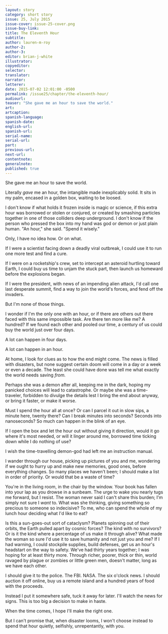 ```yaml
---
layout: story
category: short story
issue: 25, July 2015
issue-cover: issue-25-cover.png
issue-buy-link:
title: The Eleventh Hour
subtitle:
author: lauren-m-roy
author-2:
author-3:
editor: brian-j-white
illustrator:
copyeditor:
selector:
translator:
narrator:
letterer:
date: 2015-07-02 12:01:00 -0500
permalink: /issue25/chapter/the-eleventh-hour/
audiourl:
teaser: "She gave me an hour to save the world."
art:
artcaption:
spanish-language:
spanish-date:
english-url:
spanish-url:
serial-name:
serial-url:
part:
previous-url:
next-url:
contentnote:
generalnote:
published: true
---
```


She gave me an hour to save the world.

Literally _gave_ me an hour, the intangible made inexplicably solid. It sits in my palm, encased in a golden box, waiting to be loosed.

I don't know if what holds it frozen inside is magic or science, if this extra hour was borrowed or stolen or conjured, or created by smashing particles together in one of those colliders deep underground. I don't know if the person who pressed the box into my hand was god or demon or just plain human. "An hour," she said. "Spend it wisely."

Only, I have no idea how. Or on what.

If I were a scientist facing down a deadly viral outbreak, I could use it to run one more test and find a cure.

If I were on a rocketship's crew, set to intercept an asteroid hurtling toward Earth, I could buy us time to unjam the stuck part, then launch us homeward before the explosions began.

If I were the president, with news of an impending alien attack, I'd call one last desperate summit, find a way to join the world's forces, and fend off the invaders.

But I'm none of those things.

I wonder if I'm the only one with an hour, or if there are others out there faced with this same impossible task. Are there ten more like me? A hundred? If we found each other and pooled our time, a century of us could buy the world just over four days.

A lot can happen in four days.

A lot can happen in an hour.

At home, I look for clues as to how the end might come. The news is filled with disasters, but none suggest certain doom will come in a day or a week or even a decade. The least she could have done was tell me what exactly the world needs saving _from._

Perhaps she was a demon after all, keeping me in the dark, hoping my panicked choices will lead to catastrophe. Or maybe she was a time-traveler, forbidden to divulge the details lest I bring the end about anyway, or bring it faster, or make it worse.

Must I spend the hour all at once? Or can I parcel it out in slow sips, a minute here, twenty there? Can I break minutes into seconds? Seconds into nanoseconds? So much can happen in the blink of an eye.

If I open the box and let the hour out without giving it direction, would it go where it's most needed, or will it linger around me, borrowed time ticking down while I do nothing of use?

I wish the time-travelling demon-god had left me an instruction manual.

I wander through our house, picking up pictures of you and me, wondering if we ought to hurry up and make new memories, good ones, before everything changes. So many places we haven't been; I should make a list in order of priority. Or would that be a waste of time?

You're in the living room, in the chair by the window. Your book has fallen into your lap as you drowse in a sunbeam. The urge to wake you nearly tugs me forward, but I resist. The woman never said I can't share this burden; I'm simply not sure I _want_ to. What was she thinking, giving something so precious to someone so indecisive? To me, who can spend the whole of my lunch hour deciding what I'd like to eat?

Is this a sun-goes-out sort of cataclysm? Planets spinning out of their orbits, the Earth pulled apart by cosmic forces? The kind with no survivors? Or is it the kind where a percentage of us make it through alive? What made the woman so sure I'd use it to save humanity and not just you and me? If I had warning, I could stockpile supplies, build defenses, get us an hour's headstart on the way to safety. We've had thirty years together; I was hoping for at least thirty more. Through richer, poorer, thick or thin, world ravaged by plague or zombies or little green men, doesn't matter, long as we have each other.

I should give it to the police. The FBI. NASA. The six o'clock news. I should auction it off online, buy us a remote island and a hundred years of food with the proceeds.

Instead I put it somewhere safe, tuck it away for later. I'll watch the news for signs. This is too big a decision to make in haste.

When the time comes, I hope I'll make the right one.

But I can't promise that, when disaster looms, I won't choose instead to spend that hour quietly, selfishly, unrepentantly, with you.
